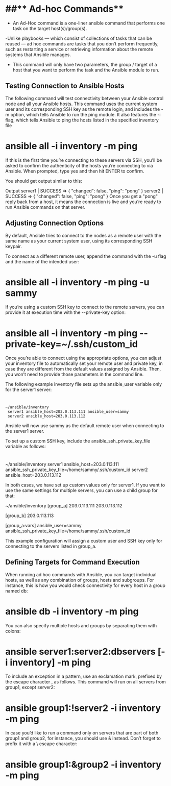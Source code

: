 ##** Ad-hoc Commands**
=======================

- An Ad-Hoc command is a one-liner ansible command that performs one task on the target host(s)/group(s).

-Unlike playbooks — which consist of collections of tasks that can be reused — ad hoc commands are tasks that you don’t perform frequently, such as restarting a service or retrieving information about the remote systems that Ansible manages.

- This command will only have two parameters,
        the group / target of a host that you want to perform the task and
        the Ansible module to run.

## Testing Connection to Ansible Hosts
The following command will test connectivity between your Ansible control node and all your Ansible hosts. This command uses the current system user and its corresponding SSH key as the remote login, and includes the -m option, which tells Ansible to run the ping module. It also features the -i flag, which tells Ansible to ping the hosts listed in the specified inventory file

#     ansible all -i inventory -m ping

If this is the first time you’re connecting to these servers via SSH, you’ll be asked to confirm the authenticity of the hosts you’re connecting to via Ansible. When prompted, type yes and then hit ENTER to confirm.

You should get output similar to this:

Output
server1 | SUCCESS => {
    "changed": false,
    "ping": "pong"
}
server2 | SUCCESS => {
    "changed": false,
    "ping": "pong"
}
Once you get a "pong" reply back from a host, it means the connection is live and you’re ready to run Ansible commands on that server.

## Adjusting Connection Options
By default, Ansible tries to connect to the nodes as a remote user with the same name as your current system user, using its corresponding SSH keypair.

To connect as a different remote user, append the command with the -u flag and the name of the intended user:

# ansible all -i inventory -m ping -u sammy

If you’re using a custom SSH key to connect to the remote servers, you can provide it at execution time with the --private-key option:

# ansible all -i inventory -m ping --private-key=~/.ssh/custom_id


Once you’re able to connect using the appropriate options, you can adjust your inventory file to automatically set your remote user and private key, in case they are different from the default values assigned by Ansible. Then, you won’t need to provide those parameters in the command line.

The following example inventory file sets up the ansible_user variable only for the server1 server:
#
    ~/ansible/inventory
     server1 ansible_host=203.0.113.111 ansible_user=sammy
     server2 ansible_host=203.0.113.112

Ansible will now use sammy as the default remote user when connecting to the server1 server.

To set up a custom SSH key, include the ansible_ssh_private_key_file variable as follows:
#
~/ansible/inventory
server1 ansible_host=203.0.113.111 ansible_ssh_private_key_file=/home/sammy/.ssh/custom_id
server2 ansible_host=203.0.113.112

In both cases, we have set up custom values only for server1. If you want to use the same settings for multiple servers, you can use a child group for that:

~/ansible/inventory
[group_a]
203.0.113.111
203.0.113.112

[group_b]
203.0.113.113


[group_a:vars]
ansible_user=sammy
ansible_ssh_private_key_file=/home/sammy/.ssh/custom_id

This example configuration will assign a custom user and SSH key only for connecting to the servers listed in group_a.

## Defining Targets for Command Execution
When running ad hoc commands with Ansible, you can target individual hosts, as well as any combination of groups, hosts and subgroups. For instance, this is how you would check connectivity for every host in a group named db:

# ansible db -i inventory -m ping

You can also specify multiple hosts and groups by separating them with colons:

# ansible server1:server2:dbservers [-i inventory] -m ping

To include an exception in a pattern, use an exclamation mark, prefixed by the escape character \, as follows. This command will run on all servers from group1, except server2:

# ansible group1:\!server2 -i inventory -m ping

In case you’d like to run a command only on servers that are part of both group1 and group2, for instance, you should use & instead. Don’t forget to prefix it with a \ escape character:

# ansible group1:\&group2 -i inventory -m ping
